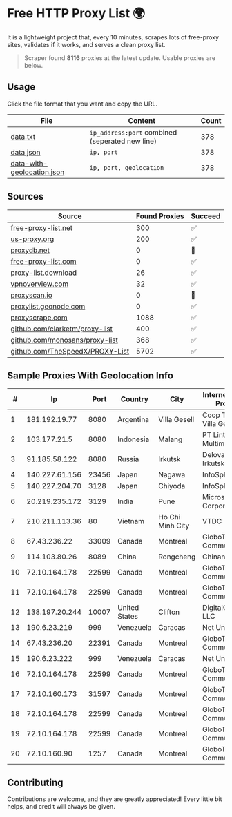
# Free HTTP Proxy List 🌍

It is a lightweight project that, every 10 minutes, scrapes lots of free-proxy sites, validates if it works, and serves a clean proxy list.


> Scraper found **8116** proxies at the latest update. Usable proxies are below.

## Usage

Click the file format that you want and copy the URL.


|File|Content|Count|
|----|-------|-----|
|[data.txt](https://raw.githubusercontent.com/themiralay/Proxy-List-World/master/data.txt)|`ip_address:port` combined (seperated new line)|378|
|[data.json](https://raw.githubusercontent.com/themiralay/Proxy-List-World/master/data.json)|`ip, port`|378|
|[data-with-geolocation.json](https://raw.githubusercontent.com/themiralay/Proxy-List-World/master/data-with-geolocation.json)|`ip, port, geolocation`|378|

## Sources

|Source|Found Proxies|Succeed|
|------|-------------|-------|
|[free-proxy-list.net](https://free-proxy-list.net)|300|✅|
|[us-proxy.org](https://www.us-proxy.org)|200|✅|
|[proxydb.net](http://proxydb.net)|0|🚫|
|[free-proxy-list.com](https://free-proxy-list.com/?page=&port=&type%5B%5D=http&type%5B%5D=https&up_time=0&search=Search)|0|✅|
|[proxy-list.download](https://www.proxy-list.download/HTTP)|26|✅|
|[vpnoverview.com](https://vpnoverview.com/privacy/anonymous-browsing/free-proxy-servers)|32|✅|
|[proxyscan.io](https://www.proxyscan.io)|0|🚫|
|[proxylist.geonode.com](https://proxylist.geonode.com/api/proxy-list?limit=300&page=1&sort_by=lastChecked&sort_type=desc&protocols=http,https)|0|✅|
|[proxyscrape.com](https://api.proxyscrape.com/v2/?request=displayproxies&protocol=http&timeout=10000&country=all&ssl=all&anonymity=all)|1088|✅|
|[github.com/clarketm/proxy-list](https://raw.githubusercontent.com/clarketm/proxy-list/master/proxy-list-raw.txt)|400|✅|
|[github.com/monosans/proxy-list](https://raw.githubusercontent.com/monosans/proxy-list/main/proxies/http.txt)|368|✅|
|[github.com/TheSpeedX/PROXY-List](https://raw.githubusercontent.com/TheSpeedX/PROXY-List/master/http.txt)|5702|✅|


## Sample Proxies With Geolocation Info

|#|Ip|Port|Country|City|Internet Service Provider|
|-|--|----|-------|----|-------------------------|
|1|181.192.19.77|8080|Argentina|Villa Gesell|Coop Telefonica Villa Gesell Ltda|
|2|103.177.21.5|8080|Indonesia|Malang|PT Lintas Data Multimedia|
|3|91.185.58.122|8080|Russia|Irkutsk|Delovaya Set' - Irkutsk|
|4|140.227.61.156|23456|Japan|Nagawa|InfoSphere|
|5|140.227.204.70|3128|Japan|Chiyoda|InfoSphere|
|6|20.219.235.172|3129|India|Pune|Microsoft Corporation|
|7|210.211.113.36|80|Vietnam|Ho Chi Minh City|VTDC|
|8|67.43.236.22|33009|Canada|Montreal|GloboTech Communications|
|9|114.103.80.26|8089|China|Rongcheng|Chinanet|
|10|72.10.164.178|22599|Canada|Montreal|GloboTech Communications|
|11|72.10.164.178|22599|Canada|Montreal|GloboTech Communications|
|12|138.197.20.244|10007|United States|Clifton|DigitalOcean, LLC|
|13|190.6.23.219|999|Venezuela|Caracas|Net Uno|
|14|67.43.236.20|22391|Canada|Montreal|GloboTech Communications|
|15|190.6.23.222|999|Venezuela|Caracas|Net Uno|
|16|72.10.164.178|22599|Canada|Montreal|GloboTech Communications|
|17|72.10.160.173|31597|Canada|Montreal|GloboTech Communications|
|18|72.10.164.178|22599|Canada|Montreal|GloboTech Communications|
|19|72.10.164.178|22599|Canada|Montreal|GloboTech Communications|
|20|72.10.160.90|1257|Canada|Montreal|GloboTech Communications|



## Contributing

Contributions are welcome, and they are greatly appreciated! Every
little bit helps, and credit will always be given.

